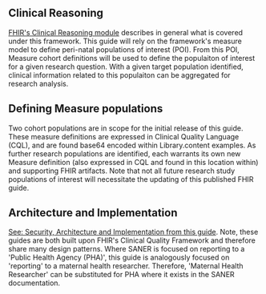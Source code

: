 ## Clinical Reasoning
[FHIR's Clinical Reasoning module](http://www.hl7.org/fhir/clinicalreasoning-module.html) describes in general what is covered under this framework. This guide will rely on the framework's measure model to define peri-natal populations of interest (POI). From this POI, Measure cohort definitions will be used to define the populaiton of interest for a given research question. With a given target population identified, clinical information related to this populaiton can be aggregated for research analysis. 

## Defining Measure populations
Two cohort populations are in scope for the initial release of this guide. These measure definitions are expressed in Clinical Quality Language (CQL), and are found base64 encoded within Library.content examples. As further research populations are identified, each warrants its own new Measure definition (also expressed in CQL and found in this location within) and supporting FHIR artifacts. Note that not all future research study populations of interest will necessitate the updating of this published FHIR guide. 

## Architecture and Implementation
[See: Security, Architecture and Implementation from this guide](https://build.fhir.org/ig/HL7/fhir-saner/Architecture_and_Implementation.html). Note, these guides are both built upon FHIR's Clinical Quality Framework and therefore share many design patterns. Where SANER is focused on reporting to a 'Public Health Agency (PHA)', this guide is analogously focused on 'reporting' to a maternal health researcher. Therefore, 'Maternal Health Researcher' can be substituted for PHA where it exists in the SANER documentation.